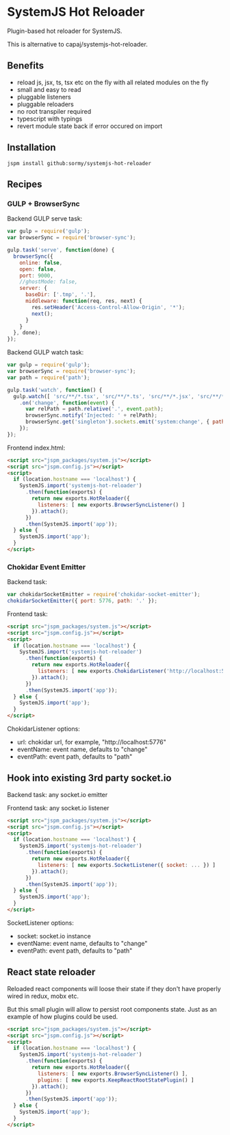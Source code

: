 # SystemJS Hot Reloader #

Plugin-based hot reloader for SystemJS.

This is alternative to capaj/systemjs-hot-reloader.

## Benefits ##

- reload js, jsx, ts, tsx etc on the fly with all related modules on the fly
- small and easy to read
- pluggable listeners
- pluggable reloaders
- no root transpiler required
- typescript with typings
- revert module state back if error occured on import

## Installation ##

```shell
jspm install github:sormy/systemjs-hot-reloader
```

## Recipes ##

### GULP + BrowserSync ###

Backend GULP serve task:

```javascript
var gulp = require('gulp');
var browserSync = require('browser-sync');

gulp.task('serve', function(done) {
  browserSync({
    online: false,
    open: false,
    port: 9000,
    //ghostMode: false,
    server: {
      baseDir: ['.tmp', '.'],
      middleware: function(req, res, next) {
        res.setHeader('Access-Control-Allow-Origin', '*');
        next();
      }
    }
  }, done);
});
```

Backend GULP watch task:

```javascript
var gulp = require('gulp');
var browserSync = require('browser-sync');
var path = require('path');

gulp.task('watch', function() {
  gulp.watch([ 'src/**/*.tsx', 'src/**/*.ts', 'src/**/*.jsx', 'src/**/*.js' ])
    .on('change', function(event) {
      var relPath = path.relative('.', event.path);
      browserSync.notify('Injected: ' + relPath);
      browserSync.get('singleton').sockets.emit('system:change', { path: relPath });
    });
});
```

Frontend index.html:

```html
<script src="jspm_packages/system.js"></script>
<script src="jspm.config.js"></script>
<script>
  if (location.hostname === 'localhost') {
    SystemJS.import('systemjs-hot-reloader')
      .then(function(exports) {
        return new exports.HotReloader({
          listeners: [ new exports.BrowserSyncListener() ]
        }).attach();
      })
      .then(SystemJS.import('app'));
  } else {
    SystemJS.import('app');
  }
</script>
```

### Chokidar Event Emitter ###

Backend task:

```javascript
var chokidarSocketEmitter = require('chokidar-socket-emitter');
chokidarSocketEmitter({ port: 5776, path: '.' });
```

Frontend task:

```html
<script src="jspm_packages/system.js"></script>
<script src="jspm.config.js"></script>
<script>
  if (location.hostname === 'localhost') {
    SystemJS.import('systemjs-hot-reloader')
      .then(function(exports) {
        return new exports.HotReloader({
          listeners: [ new exports.ChokidarListener('http://localhost:5776') ]
        }).attach();
      })
      .then(SystemJS.import('app'));
  } else {
    SystemJS.import('app');
  }
</script>
```

ChokidarListener options:

- url: chokidar url, for example, "http://localhost:5776"
- eventName: event name, defaults to "change"
- eventPath: event path, defaults to "path"

## Hook into existing 3rd party socket.io ##

Backend task: any socket.io emitter

Frontend task: any socket.io listener

```html
<script src="jspm_packages/system.js"></script>
<script src="jspm.config.js"></script>
<script>
  if (location.hostname === 'localhost') {
    SystemJS.import('systemjs-hot-reloader')
      .then(function(exports) {
        return new exports.HotReloader({
          listeners: [ new exports.SocketListener({ socket: ... }) ]
        }).attach();
      })
      .then(SystemJS.import('app'));
  } else {
    SystemJS.import('app');
  }
</script>
```

SocketListener options:

- socket: socket.io instance
- eventName: event name, defaults to "change"
- eventPath: event path, defaults to "path"

## React state reloader ##

Reloaded react components will loose their state if they don't have properly wired in redux, mobx etc.

But this small plugin will allow to persist root components state. Just as an example of how plugins could be used.

```html
<script src="jspm_packages/system.js"></script>
<script src="jspm.config.js"></script>
<script>
  if (location.hostname === 'localhost') {
    SystemJS.import('systemjs-hot-reloader')
      .then(function(exports) {
        return new exports.HotReloader({
          listeners: [ new exports.BrowserSyncListener() ],
          plugins: [ new exports.KeepReactRootStatePlugin() ]
        }).attach();
      })
      .then(SystemJS.import('app'));
  } else {
    SystemJS.import('app');
  }
</script>
```
